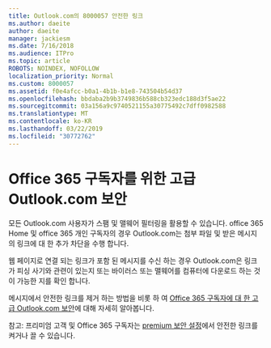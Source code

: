 ```yaml
---
title: Outlook.com의 8000057 안전한 링크
ms.author: daeite
author: daeite
manager: jackiesm
ms.date: 7/16/2018
ms.audience: ITPro
ms.topic: article
ROBOTS: NOINDEX, NOFOLLOW
localization_priority: Normal
ms.custom: 8000057
ms.assetid: f0e4afcc-b0a1-4b1b-b1e8-743504b54d37
ms.openlocfilehash: bbdaba2b9b3749836b588cb323edc188d3f5ae22
ms.sourcegitcommit: 03a156a9c9740521155a30775492c7dff0982588
ms.translationtype: MT
ms.contentlocale: ko-KR
ms.lasthandoff: 03/22/2019
ms.locfileid: "30772762"
---
```

# <a name="advanced-outlookcom-security-for-office-365-subscribers"></a>Office 365 구독자를 위한 고급 Outlook.com 보안

모든 Outlook.com 사용자가 스팸 및 맬웨어 필터링을 활용할 수 있습니다. office 365 Home 및 office 365 개인 구독자의 경우 Outlook.com는 첨부 파일 및 받은 메시지의 링크에 대 한 추가 차단을 수행 합니다.
  
웹 페이지로 연결 되는 링크가 포함 된 메시지를 수신 하는 경우 Outlook.com은 링크가 피싱 사기와 관련이 있는지 또는 바이러스 또는 맬웨어를 컴퓨터에 다운로드 하는 것이 가능한 지를 확인 합니다.
  
메시지에서 안전한 링크를 제거 하는 방법을 비롯 하 여 [Office 365 구독자에 대 한 고급 Outlook.com 보안](https://go.microsoft.com/fwlink/p/?linkid=2006140)에 대해 자세히 알아봅니다.
  
참고: 프리미엄 고객 및 Office 365 구독자는 [premium 보안 설정](https://outlook.live.com/mail/options/premium/security)에서 안전한 링크를 켜거나 끌 수 있습니다.